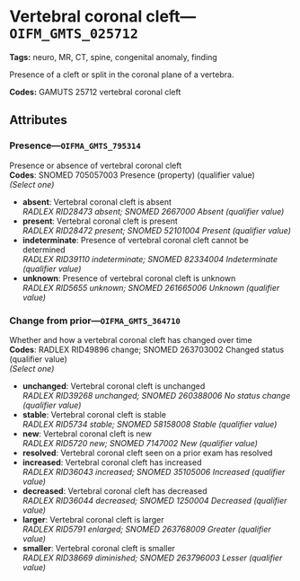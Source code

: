 # Vertebral coronal cleft—`OIFM_GMTS_025712`

**Tags:** neuro, MR, CT, spine, congenital anomaly, finding

Presence of a cleft or split in the coronal plane of a vertebra.

**Codes:** GAMUTS 25712 vertebral coronal cleft

## Attributes

### Presence—`OIFMA_GMTS_795314`

Presence or absence of vertebral coronal cleft  
**Codes**: SNOMED 705057003 Presence (property) (qualifier value)  
*(Select one)*

- **absent**: Vertebral coronal cleft is absent  
_RADLEX RID28473 absent; SNOMED 2667000 Absent (qualifier value)_
- **present**: Vertebral coronal cleft is present  
_RADLEX RID28472 present; SNOMED 52101004 Present (qualifier value)_
- **indeterminate**: Presence of vertebral coronal cleft cannot be determined  
_RADLEX RID39110 indeterminate; SNOMED 82334004 Indeterminate (qualifier value)_
- **unknown**: Presence of vertebral coronal cleft is unknown  
_RADLEX RID5655 unknown; SNOMED 261665006 Unknown (qualifier value)_

### Change from prior—`OIFMA_GMTS_364710`

Whether and how a vertebral coronal cleft has changed over time  
**Codes**: RADLEX RID49896 change; SNOMED 263703002 Changed status (qualifier value)  
*(Select one)*

- **unchanged**: Vertebral coronal cleft is unchanged  
_RADLEX RID39268 unchanged; SNOMED 260388006 No status change (qualifier value)_
- **stable**: Vertebral coronal cleft is stable  
_RADLEX RID5734 stable; SNOMED 58158008 Stable (qualifier value)_
- **new**: Vertebral coronal cleft is new  
_RADLEX RID5720 new; SNOMED 7147002 New (qualifier value)_
- **resolved**: Vertebral coronal cleft seen on a prior exam has resolved  
- **increased**: Vertebral coronal cleft has increased  
_RADLEX RID36043 increased; SNOMED 35105006 Increased (qualifier value)_
- **decreased**: Vertebral coronal cleft has decreased  
_RADLEX RID36044 decreased; SNOMED 1250004 Decreased (qualifier value)_
- **larger**: Vertebral coronal cleft is larger  
_RADLEX RID5791 enlarged; SNOMED 263768009 Greater (qualifier value)_
- **smaller**: Vertebral coronal cleft is smaller  
_RADLEX RID38669 diminished; SNOMED 263796003 Lesser (qualifier value)_